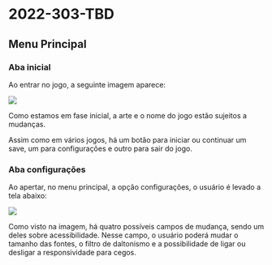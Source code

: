 # 2022-303-TBD

## Menu Principal
### Aba inicial
Ao entrar no jogo, a seguinte imagem aparece:

<img src = "https://cdn.discordapp.com/attachments/921447156244709406/980984690720768000/unknown.png">

Como estamos em fase inicial, a arte e o nome do jogo estão sujeitos a mudanças.

Assim como em vários jogos, há um botão para iniciar ou continuar um save, um para configurações e outro para sair do jogo.

### Aba configurações

Ao apertar, no menu principal, a opção configurações, o usuário é levado a tela abaixo:

<img src = "https://cdn.discordapp.com/attachments/921447156244709406/980984834325364756/unknown.png">

Como visto na imagem, há quatro possíveis campos de mudança, sendo um deles sobre acessibilidade. Nesse campo, o usuário poderá mudar o tamanho das fontes, o filtro de daltonismo e a possibilidade de ligar ou desligar a responsividade para cegos.
